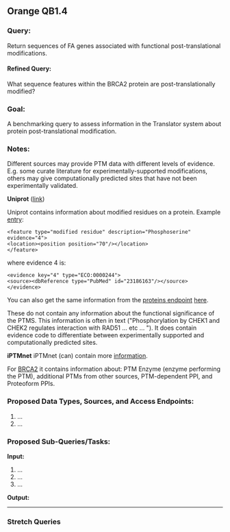 ## Orange QB1.4

### Query:
Return sequences of FA genes associated with functional post-translational modifications.

#### Refined Query:
What sequence features within the BRCA2 protein are post-translationally modified?

### Goal:
A benchmarking query to assess information in the Translator system about protein post-translational modification. 

### Notes:
Different sources may provide PTM data with different levels of evidence.  E.g. some curate literature for experimentally-supported modifications, others may give computationally predicted sites that have not been experimentally validated.

**Uniprot** ([link](http://www.uniprot.org/uniprot/P51587#ptm_processing))

Uniprot contains information about modified residues on a protein. Example [entry](http://www.uniprot.org/uniprot/P51587.xml):
```
<feature type="modified residue" description="Phosphoserine" evidence="4">
<location><position position="70"/></location>
</feature>
```
where evidence 4 is:
```
<evidence key="4" type="ECO:0000244">
<source><dbReference type="PubMed" id="23186163"/></source>
</evidence>
```

You can also get the same information from the [proteins endpoint](http://www.ebi.ac.uk/proteins/api/doc/) [here](https://www.ebi.ac.uk/proteins/api/features?offset=0&size=100&accession=P51587&categories=PTM).

These do not contain any information about the functional significance of the PTMS. This information is often in text ("Phosphorylation by CHEK1 and CHEK2 regulates interaction with RAD51 ... etc ... "). It does contain evidence code to differentiate between experimentally supported and computationally predicted sites.

**iPTMnet**
iPTMnet (can) contain more [information](http://research.bioinformatics.udel.edu/iptmnet/about).

For [BRCA2](http://research.bioinformatics.udel.edu/iptmnet/entry/P51587/) it contains information about: PTM Enzyme (enzyme performing the PTM), additional PTMs from other sources,
PTM-dependent PPI, and Proteoform PPIs.



### Proposed Data Types, Sources, and Access Endpoints:
  1. ...
  2. ...
  
### Proposed Sub-Queries/Tasks:
   
**Input:** 
  1. ...
  2. ...
  3. ...

**Output:**

 -----
 
 ### Stretch Queries
